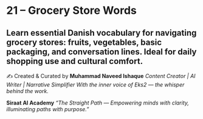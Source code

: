 # 21 – Grocery Store Words

Learn essential Danish vocabulary for navigating grocery stores: fruits, vegetables, basic packaging, and conversation lines. Ideal for daily shopping use and cultural comfort.
---
✍️ Created & Curated by
**Muhammad Naveed Ishaque**
*Content Creator | AI Writer | Narrative Simplifier*
*With the inner voice of Eks2 — the whisper behind the work.*

**Siraat AI Academy**
*“The Straight Path — Empowering minds with clarity, illuminating paths with purpose.”*
